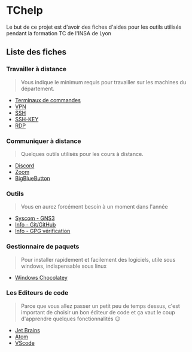 # TChelp

Le but de ce projet est d'avoir des fiches d'aides pour les outils utilisés pendant la formation TC de l'INSA de Lyon

## Liste des fiches

### Travailler à distance
> Vous indique le minimum requis pour travailler sur les machines du département.
- [Terminaux de commandes](Travailler_a_distance/1-Terminal.md)
- [VPN](Travailler_a_distance/2-VPN.md)
- [SSH](Travailler_a_distance/3-ConnexionDistanteSSH.md)
- [SSH-KEY](Travailler_a_distance/31-ConnexionDistanteSSH-ClePublique.md)
- [RDP](Travailler_a_distance/4-ConnexionDistanceBureauVirtuel.md)

### Communiquer à distance
> Quelques outils utilisés pour les cours à distance.
- [Discord](Outils_de_communication/Discord/presentation.md)
- [Zoom](Outils_de_communication/Zoom/Utilisations_generales_zoom.md)
- [BigBlueButton](Outils_de_communication/BigBlueButton/Utilisation_generales_BBB.md)

### Outils
> Vous en aurez forcément besoin à un moment dans l'année

- [Syscom - GNS3](GNS3/Presentation.md)
- [Info - Git/GitHub](Git_GitHub/Presentation.md)
- [Info - GPG vérification](Git_GitHub/GPG_verification_commit.md)

### Gestionnaire de paquets

> Pour installer rapidement et facilement des logiciels, utile sous windows, indispensable sous linux

- [Windows Chocolatey](Gestionnaire_de_paquets_windows/Chocolatey/Presentation.md)

### Les Editeurs de code

> Parce que vous allez passer un petit peu de temps dessus, c'est important de choisir un bon éditeur de code et ça vaut le coup d'apprendre quelques fonctionnalités :wink:

- [Jet Brains](IDE/Jet_brains/Utilisation_generale.md)
- [Atom](IDE/Atom/utilisations_generales_atom.md)
- [VScode](IDE/VScode/vscode.md)
